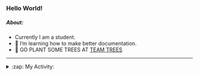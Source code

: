 ### Hello World!

##### About:
- Currently I am a student.
- 🌱 I’m learning how to make better documentation.
- 🌱 GO PLANT SOME TREES AT [TEAM TREES](https://teamtrees.org/)

---
<details>
  <summary>:zap: My Activity:</summary>
  
<!--START_SECTION:waka-->
![Code Time](http://img.shields.io/badge/Code%20Time-1%2C201%20hrs%203%20mins-blue)

**I'm a Night 🦉** 

```text
🌞 Morning                1875 commits        ██░░░░░░░░░░░░░░░░░░░░░░░   09.98 % 
🌆 Daytime                6411 commits        █████████░░░░░░░░░░░░░░░░   34.12 % 
🌃 Evening                5406 commits        ███████░░░░░░░░░░░░░░░░░░   28.77 % 
🌙 Night                  5099 commits        ███████░░░░░░░░░░░░░░░░░░   27.14 % 
```
📅 **I'm Most Productive on Wednesday** 

```text
Monday                   2651 commits        ████░░░░░░░░░░░░░░░░░░░░░   14.11 % 
Tuesday                  2552 commits        ███░░░░░░░░░░░░░░░░░░░░░░   13.58 % 
Wednesday                4396 commits        ██████░░░░░░░░░░░░░░░░░░░   23.39 % 
Thursday                 2428 commits        ███░░░░░░░░░░░░░░░░░░░░░░   12.92 % 
Friday                   1962 commits        ███░░░░░░░░░░░░░░░░░░░░░░   10.44 % 
Saturday                 1641 commits        ██░░░░░░░░░░░░░░░░░░░░░░░   08.73 % 
Sunday                   3161 commits        ████░░░░░░░░░░░░░░░░░░░░░   16.82 % 
```


📊 **This Week I Spent My Time On** 

```text
🔥 Editors: 
IntelliJ                 5 hrs 11 mins       ████████████████░░░░░░░░░   62.80 % 
VS Code                  3 hrs 4 mins        █████████░░░░░░░░░░░░░░░░   37.20 % 

🐱‍💻 Projects: 
demo                     3 hrs 1 min         █████████░░░░░░░░░░░░░░░░   36.65 % 
CSE224-Fundamentals-of-An2 hrs 6 mins        ██████░░░░░░░░░░░░░░░░░░░   25.60 % 
file-utils               1 hr 43 mins        █████░░░░░░░░░░░░░░░░░░░░   20.85 % 
leetc                    1 hr 10 mins        ████░░░░░░░░░░░░░░░░░░░░░   14.24 % 
perfperf                 6 mins              ░░░░░░░░░░░░░░░░░░░░░░░░░   01.34 % 
```


 Last Updated on 16/09/2023 03:09:55 UTC
<!--END_SECTION:waka-->
</details>
